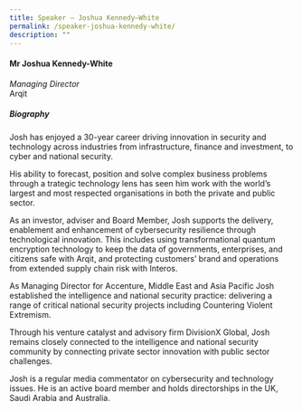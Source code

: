 ```yaml
---
title: Speaker – Joshua Kennedy–White
permalink: /speaker-joshua-kennedy-white/
description: ""
---
```

#### **Mr Joshua Kennedy-White**

*Managing Director*  
Arqit

##### **Biography**
Josh has enjoyed a 30-year career driving innovation in security and technology across industries from infrastructure, finance and investment, to cyber and national security.

His ability to forecast, position and solve complex business problems through a trategic technology lens has seen him work with the world’s largest and most respected organisations in both the private and public sector.

As an investor, adviser and Board Member, Josh supports the delivery, enablement and enhancement of cybersecurity resilience through technological innovation. This includes using transformational quantum encryption technology to keep the data of governments, enterprises, and citizens safe with Arqit, and protecting customers’ brand and operations from extended supply chain risk with Interos.

As Managing Director for Accenture, Middle East and Asia Pacific Josh established the intelligence and national security practice: delivering a range of critical national security projects including Countering Violent Extremism.

Through his venture catalyst and advisory firm DivisionX Global, Josh remains closely connected to the intelligence and national security community by connecting private sector innovation with public sector challenges.

Josh is a regular media commentator on cybersecurity and technology issues. He is an active board member and holds directorships in the UK, Saudi Arabia and Australia.
